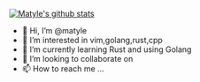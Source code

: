 [![Matyle's github stats](https://github-readme-stats.vercel.app/api?username=matyle&count_private=true&show_icons=true&theme=react)](https://github.com/matyle)
- 👋 Hi, I’m @matyle
- 👀 I’m interested in vim,golang,rust,cpp
- 🌱 I’m currently learning Rust and using Golang
- 💞️ I’m looking to collaborate on 
- 📫 How to reach me ...

<!---
matyle/matyle is a ✨ special ✨ repository because its `README.md` (this file) appears on your GitHub profile.
You can click the Preview link to take a look at your changes.
--->
